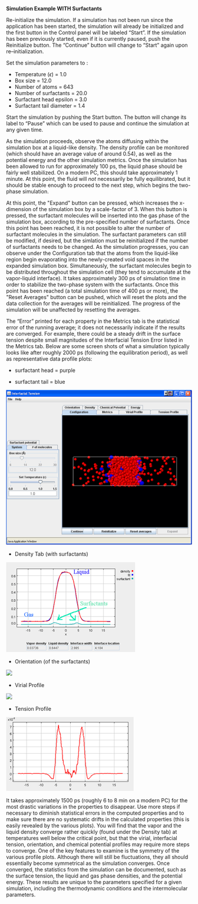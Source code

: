 
**Simulation Example WITH Surfactants**


Re-initialize the simulation. If a simulation has not been run since the application has been started, the
simulation will already be initialized and the first button in the Control panel will be labeled “Start”. If
the simulation has been previously started, even if it is currently paused, push the Reinitialize button. The
“Continue” button will change to “Start” again upon re–initialization.

Set the simulation parameters to :

* Temperature ($\epsilon$) = 1.0
* Box size = 12.0
* Number of atoms = 643
* Number of surfactants = 20.0
* Surfactant head epsilon = 3.0
* Surfactant tail diameter = 1.4



Start the simulation by pushing the Start button. The button will change its label to “Pause” which can be
used to pause and continue the simulation at any given time.

As the simulation proceeds, observe the atoms diffusing within the simulation
box at a liquid-like density.  The density profile can be monitored (which should have an average value of around
0.54), as well as the potential energy and the other simulation metrics.  Once the simulation
has been allowed to run for approximately 100 ps, the liquid phase should be fairly well stabilized.  On a 
modern PC, this should take approximately 1 minute.  At this point, the fluid will *not* necessarily be
fully equilibrated, but it should be stable enough to proceed to the next step, which begins the two-phase simulation.

At this point, the "Expand" button can be pressed, which increases the x-dimension of the 
simulation box by a scale-factor of 3.  When this button is pressed, the surfactant molecules will be inserted into the
gas phase of the simulation box, according to the pre-specified number of surfactants.  Once this point
has been reached, it is not possible to alter the number of surfactant molecules in the simulation.  The surfactant
parameters can still be modified, if desired, but the simlation must be reinitialized if the number of surfactants
needs to be changed.  As the simulation progresses, you can observe under the Configuration tab that the atoms
from the liquid-like region begin evaporating into the newly-created void spaces in the expanded simulation box.  Simultaneously, the surfactant molecules begin to be distributed throughout the simulation cell (they tend to accumulate 
at the vapor-liquid interface).
It takes approximately 300 ps of simulation time in order to stabilize the two-phase system with the surfactants.  Once this
point has been reached (a total simulation time of 400 ps or more), the "Reset Averages" button can be pushed,
which will reset the plots and the data collection for the averages will be reinitialized.  The progress of the
simulation will be unaffected by resetting the averages.

The “Error” printed for each property in the Metrics tab is the statistical error of the running average; it does not necessarily indicate if the results are converged. For example, there could be a steady drift in the surface tension despite
small magnitudes of the Interfacial Tension Error listed in the Metrics tab.  Below are some screen shots
of what a simulation typically looks like after roughly 2000 ps (following the equilibration period), as well as representative data profile plots:




* surfactant head = purple

* surfactant tail = blue

![](./Config_surf2.gif)


* Density Tab (with surfactants)

![](./Surf_profile.gif)


* Orientation (of the surfactants)

![](./Orientation.gif)


* Virial Profile

![](./Virial.gif)


* Tension Profile

![](./ST_profile.gif)


It takes approximately 1500 ps (roughly 6 to 8 min on a modern PC) for the most drastic
variations in the properties to disappear.  Use more steps if necessary to diminish statistical errors in the computed properties and
to make sure there are no systematic drifts in the calculated properties (this is easily revealed by the various
plots). You will find that the vapor and the liquid density converge rather quickly (found under the Density tab)
at temperatures well below the critical point, but that the virial, interfacial tension, orientation, and chemical potential profiles may require more steps to converge.  One of the key features to examine is the symmetry of the various profile plots.
Although there will still be fluctuations, they all should essentially become symmetrical as the simulation converges.  Once converged, the statistics from the simulation can be documented, such as the surface tension, the liquid and gas phase densities, and the potential energy.  These results are unique to the parameters specified for a given simulation, including the thermodynamic conditions and the intermolecular parameters.
